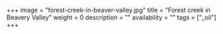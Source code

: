 +++
image = "forest-creek-in-beaver-valley.jpg"
title = "Forest creek in Beavery Valley"
weight = 0
description = ""
availability = ""
tags = ["_oil"]
+++
